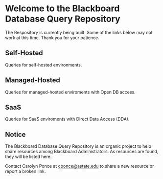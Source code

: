 # Welcome to the Blackboard Database Query Repository

The Respository is currently being built. Some of the links below may not work at this time. Thank you for your patience. 

## Self-Hosted
Queries for self-hosted environments.

## Managed-Hosted 
Queries for managed-hosted enviroments with Open DB access. 

## SaaS
Queries for SaaS enviroments with Direct Data Access (DDA).

## Notice

The Blackboard Database Query Repository is an organic project to help share resources among Blackboard Administrators. 
As resources are found, they will be listed here. 

Contact Carolyn Ponce at cponce@astate.edu to share a new resource or report a broken link. 
